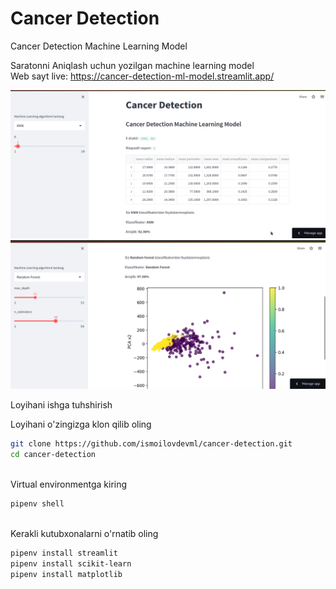 # Cancer Detection
Cancer Detection Machine Learning Model

Saratonni Aniqlash uchun yozilgan machine learning model <br>
Web sayt live: https://cancer-detection-ml-model.streamlit.app/ <br>

![alt text](https://github.com/ismoilovdevml/cancer-detection/blob/master/assets/1-cancer.png)
![alt text](https://github.com/ismoilovdevml/cancer-detection/blob/master/assets/2-cancer.png)

Loyihani ishga tuhshirish <br>

Loyihani o'zingizga klon qilib oling <br>

```bash
git clone https://github.com/ismoilovdevml/cancer-detection.git
cd cancer-detection
```
<br>
Virtual environmentga kiring

```bash
pipenv shell
```
<br>
Kerakli kutubxonalarni o'rnatib oling <br>

```bash
pipenv install streamlit
pipenv install scikit-learn
pipenv install matplotlib
```




